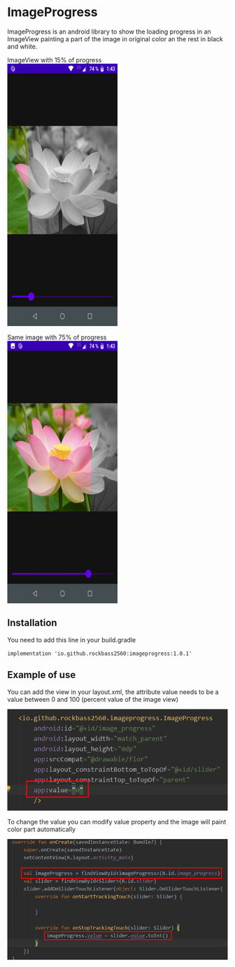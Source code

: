 # ImageProgress
ImageProgress is an android library to show the loading progress in an ImageView painting a part of the image in original color an the rest in black and white.

ImageView with 15% of progress  
<img src="screenshots/first.png" width="50%" height="600" />

Same image with 75% of progress  
<img src="screenshots/second.png" width="50%" height="600" />

## Installation
You need to add this line in your build.gradle

```
implementation 'io.github.rockbass2560:imageprogress:1.0.1'
```

## Example of use

You can add the view in your layout.xml, the attribute value needs to be a value between 0 and 100 (percent value of the image view)

![First Example](screenshots/example1.png)

To change the value you can modify value property and the image will paint color part automatically

![Second Example](screenshots/example2.png)
